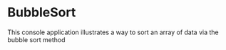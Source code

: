 # BubbleSort
This console application illustrates a way to sort an array of data via the bubble sort method
